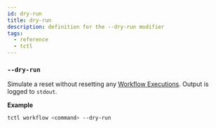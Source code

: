 ```yaml
---
id: dry-run
title: dry-run
description: definition for the --dry-run modifier
tags:
  - reference
  - tctl
---
```


### `--dry-run`

Simulate a reset without resetting any [Workflow Executions](/concepts/what-is-a-workflow-execution).
Output is logged to `stdout`.

**Example**

```bash
tctl workflow <command> --dry-run
```
